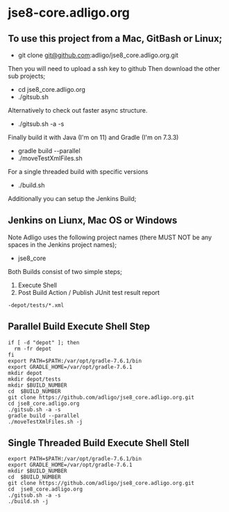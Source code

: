 # jse8-core.adligo.org

## To use this project from a Mac, GitBash or Linux;
- git clone git@github.com:adligo/jse8_core.adligo.org.git

Then you will need to upload a ssh key to github
Then download the other sub projects;
- cd jse8_core.adligo.org
- ./gitsub.sh

Alternatively to check out faster async structure.
- ./gitsub.sh -a -s

Finally build it with Java (I'm on 11) and Gradle (I'm on 7.3.3)
- gradle build --parallel
- ./moveTestXmlFiles.sh

For a single threaded build with specific versions
- ./build.sh

Additionally you can setup the Jenkins Build;

## Jenkins on Liunx, Mac OS or Windows
Note Adligo uses the following project names (there MUST NOT be any spaces in the Jenkins project names);
- jse8_core

Both Builds consist of two simple steps;
1) Execute Shell
2) Post Build Action / Publish JUnit test result report 
```
-depot/tests/*.xml
```

## Parallel Build Execute Shell Step
```
if [ -d "depot" ]; then
  rm -fr depot
fi
export PATH=$PATH:/var/opt/gradle-7.6.1/bin
export GRADLE_HOME=/var/opt/gradle-7.6.1
mkdir depot
mkdir depot/tests
mkdir $BUILD_NUMBER
cd  $BUILD_NUMBER
git clone https://github.com/adligo/jse8_core.adligo.org.git
cd jse8_core.adligo.org
./gitsub.sh -a -s
gradle build --parallel
./moveTestXmlFiles.sh -j
```

## Single Threaded Build Execute Shell Stell
```
export PATH=$PATH:/var/opt/gradle-7.6.1/bin
export GRADLE_HOME=/var/opt/gradle-7.6.1
mkdir $BUILD_NUMBER
cd  $BUILD_NUMBER
git clone https://github.com/adligo/jse8_core.adligo.org.git
cd  jse8_core.adligo.org
./gitsub.sh -a -s
./build.sh -j
```



